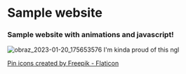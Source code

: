 # Sample website
### Sample website with animations and javascript!
![obraz_2023-01-20_175653576](https://user-images.githubusercontent.com/119127477/213757681-062fa5a9-f3fb-40f6-b66d-f29d79cc6803.png)
I'm kinda proud of this ngl

<a href="https://www.flaticon.com/free-icons/pin" title="pin icons">Pin icons created by Freepik - Flaticon</a>
